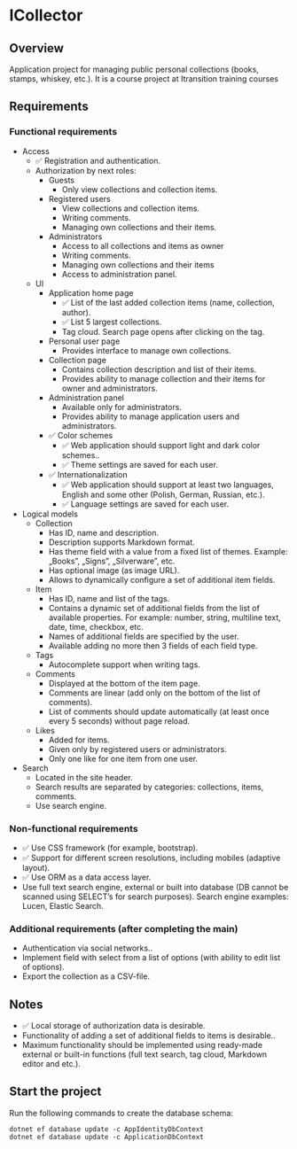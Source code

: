 ﻿# ICollector #

## Overview #

Application project for managing public personal collections (books, stamps, whiskey, etc.). It is a course project at Itransition training courses

## Requirements # 

### Functional requirements #

*   Access
    *   ✅ Registration and authentication.
    *   Authorization by next roles:
        *   Guests
            *   Only view collections and collection items.
        *   Registered users
            *   View collections and collection items.
            *   Writing comments.
            *   Managing own collections and their items. 
        *   Administrators 
            *   Access to all collections and items as owner
            *   Writing comments. 
            *   Managing own collections and their items
            *   Access to administration panel. 
    *   UI
        *  Application home page 
            *   ✅ List of the last added collection items (name, collection, author).
            *   ✅ List 5 largest collections. 
            *   Tag cloud. Search page opens after clicking on the tag. 
        *   Personal user page
            *   Provides interface to manage own collections. 
        *   Collection page 
            *   Contains collection description and list of their items.
            *   Provides ability to manage collection and their items for owner and administrators.
        *   Administration panel
            *   Available only for administrators.
            *   Provides ability to manage application users and administrators. 
        *   ✅ Color schemes
            *   ✅ Web application should support light and dark color schemes..
            *   ✅ Theme settings are saved for each user. 
        *   ✅ Internationalization 
            *   ✅ Web application should support at least two languages, English and some other (Polish, German, Russian, etc.). 
            *   ✅ Language settings are saved for each user. 
*   Logical models
    *   Collection
        *   Has ID, name and description. 
        *   Description supports Markdown format. 
        *   Has theme field with a value from a fixed list of themes. Example: „Books”, „Signs”, „Silverware”, etc. 
        *   Has optional image (as image URL).
        *   Allows to dynamically configure a set of additional item fields. 
    *   Item
        *   Has ID, name and list of the tags.
        *   Contains a dynamic set of additional fields from the list of available properties. For example: number, string, multiline text, date, time, checkbox, etc.
        *   Names of additional fields are specified by the user. 
        *   Available adding no more then 3 fields of each field type. 
    *   Tags
        *   Autocomplete support when writing tags. 
    *   Comments
        *   Displayed at the bottom of the item page. 
        *   Comments are linear (add only on the bottom of the list of comments).
        *   List of comments should update automatically (at least once every 5 seconds) without page reload. 
    *   Likes
        *   Added for items.
        *   Given only by registered users or administrators. 
        *   Only one like for one item from one user. 
*   Search
    *   Located in the site header.
    *   Search results are separated by categories: collections, items, comments.
    *   Use search engine. 

### Non-functional requirements #

*   ✅ Use CSS framework (for example, bootstrap).
*   ✅ Support for different screen resolutions, including mobiles (adaptive layout). 
*   ✅ Use ORM as a data access layer. 
*   Use full text search engine, external or built into database (DB cannot be scanned using SELECT’s for search purposes). Search engine examples: Lucen, Elastic Search.

### Additional requirements (after completing the main) #

*   Authentication via social networks.. 
*   Implement field with select from a list of options (with ability to edit list of options). 
*   Export the collection as a CSV-file. 

## Notes #

*   ✅ Local storage of authorization data is desirable. 
*   Functionality of adding a set of additional fields to items is desirable.. 
*   Maximum functionality should be implemented using ready-made external or built-in functions (full text search, tag cloud, Markdown editor and etc.).

## Start the project #

Run the following commands to create the database schema:

    dotnet ef database update -c AppIdentityDbContext
    dotnet ef database update -c ApplicationDbContext 
